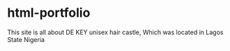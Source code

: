 # html-portfolio
This site is all about DE KEY unisex hair castle, Which was located in Lagos State Nigeria
